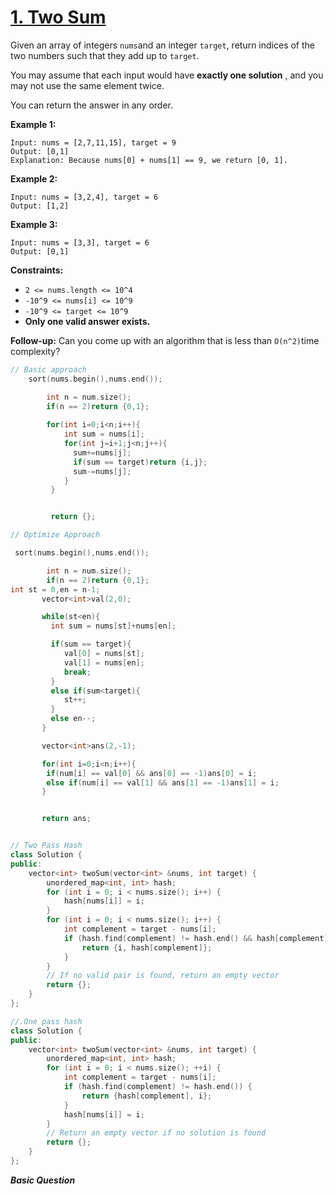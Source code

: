 # [1. Two Sum](https://leetcode.com/problems/two-sum/description/)

Given an array of integers `nums`and an integer `target`, return indices of the two numbers such that they add up to `target`.

You may assume that each input would have **exactly one solution** , and you may not use the same element twice.

You can return the answer in any order.

**Example 1:** 

```
Input: nums = [2,7,11,15], target = 9
Output: [0,1]
Explanation: Because nums[0] + nums[1] == 9, we return [0, 1].
```

**Example 2:** 

```
Input: nums = [3,2,4], target = 6
Output: [1,2]
```

**Example 3:** 

```
Input: nums = [3,3], target = 6
Output: [0,1]
```

**Constraints:** 

- `2 <= nums.length <= 10^4`
- `-10^9 <= nums[i] <= 10^9`
- `-10^9 <= target <= 10^9`
- **Only one valid answer exists.** 

**Follow-up:** Can you come up with an algorithm that is less than `O(n^2)`time complexity?

```cpp
// Basic approach 
    sort(nums.begin(),nums.end());

        int n = num.size();
        if(n == 2)return {0,1};
         
        for(int i=0;i<n;i++){
            int sum = nums[i];
            for(int j=i+1;j<n;j++){
              sum+=nums[j];
              if(sum == target)return {i,j};
              sum-=nums[j];
            }      
         }


         return {};

// Optimize Approach 

 sort(nums.begin(),nums.end());

        int n = num.size();
        if(n == 2)return {0,1};
int st = 0,en = n-1;
       vector<int>val(2,0);

       while(st<en){
         int sum = nums[st]+nums[en];

         if(sum == target){
            val[0] = nums[st];
            val[1] = nums[en];
            break;
         }
         else if(sum<target){
            st++;
         }
         else en--;
       }

       vector<int>ans(2,-1); 

       for(int i=0;i<n;i++){
        if(num[i] == val[0] && ans[0] == -1)ans[0] = i;
        else if(num[i] == val[1] && ans[1] == -1)ans[1] = i; 
       }


       return ans;


// Two Pass Hash 
class Solution {
public:
    vector<int> twoSum(vector<int> &nums, int target) {
        unordered_map<int, int> hash;
        for (int i = 0; i < nums.size(); i++) {
            hash[nums[i]] = i;
        }
        for (int i = 0; i < nums.size(); i++) {
            int complement = target - nums[i];
            if (hash.find(complement) != hash.end() && hash[complement] != i) {
                return {i, hash[complement]};
            }
        }
        // If no valid pair is found, return an empty vector
        return {};
    }
};

//.One pass hash 
class Solution {
public:
    vector<int> twoSum(vector<int> &nums, int target) {
        unordered_map<int, int> hash;
        for (int i = 0; i < nums.size(); ++i) {
            int complement = target - nums[i];
            if (hash.find(complement) != hash.end()) {
                return {hash[complement], i};
            }
            hash[nums[i]] = i;
        }
        // Return an empty vector if no solution is found
        return {};
    }
};

```

***Basic Question***